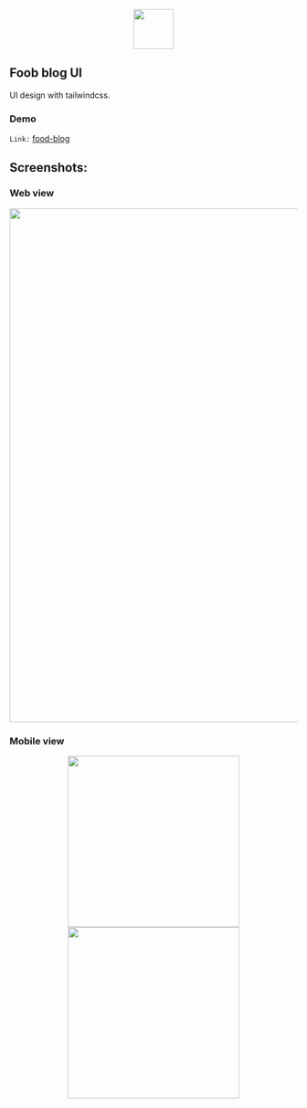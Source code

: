 <p align="center">
    <img src="https://github.com/SusmoySenGupta/readme-contents/blob/main/all-logo/tailwind-css-logo.svg" width="70" hspace="10">
</p>

## Foob blog UI
UI design with tailwindcss.

### Demo
`Link:` <a href="https://foodblog-tailwindcss.herokuapp.com/" target="_blank">food-blog</a>  

## Screenshots:

### Web view
<p align="center"><img src="https://github.com/SusmoySenGupta/readme-contents/blob/main/tailwindcss-food-blog-ui-images/index-example.PNG" width="900"></p>

### Mobile view
<p align="center">
  <img src="https://github.com/SusmoySenGupta/readme-contents/blob/main/tailwindcss-food-blog-ui-images/mobile-view-example.PNG" width="300">
  <img src="https://github.com/SusmoySenGupta/readme-contents/blob/main/tailwindcss-food-blog-ui-images/mobile-view-open-menu-example.PNG" width="300">
</p>
